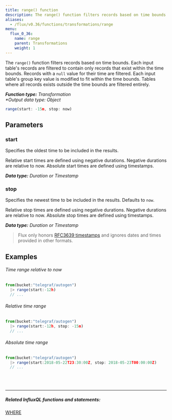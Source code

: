 ```yaml
---
title: range() function
description: The range() function filters records based on time bounds.
aliases:
  - /flux/v0.36/functions/transformations/range
menu:
  flux_0_36:
    name: range
    parent: Transformations
    weight: 1
---
```


The `range()` function filters records based on time bounds.
Each input table's records are filtered to contain only records that exist within the time bounds.
Records with a `null` value for their time are filtered.
Each input table's group key value is modified to fit within the time bounds.
Tables where all records exists outside the time bounds are filtered entirely.

_**Function type:** Transformation_  
_**Output data type:* Object_

```js
range(start: -15m, stop: now)
```

## Parameters

### start
Specifies the oldest time to be included in the results.

Relative start times are defined using negative durations.
Negative durations are relative to now.
Absolute start times are defined using timestamps.

_**Data type:** Duration or Timestamp_

### stop
Specifies the newest time to be included in the results. Defaults to `now`.

Relative stop times are defined using negative durations.
Negative durations are relative to now.
Absolute stop times are defined using timestamps.

_**Data type:** Duration or Timestamp_

> Flux only honors [RFC3639 timestamps](/flux/v0.36/language/types#timestamp-format)
> and ignores dates and times provided in other formats.

## Examples

###### Time range relative to now
```js
from(bucket:"telegraf/autogen")
  |> range(start:-12h)
  // ...
```

###### Relative time range
```js
from(bucket:"telegraf/autogen")
  |> range(start:-12h, stop: -15m)
  // ...
```

###### Absolute time range
```js
from(bucket:"telegraf/autogen")
  |> range(start:2018-05-22T23:30:00Z, stop: 2018-05-23T00:00:00Z)
  // ...
```

<hr style="margin-top:4rem"/>

##### Related InfluxQL functions and statements:
[WHERE](/influxdb/latest/query_language/data_exploration/#the-where-clause)  
